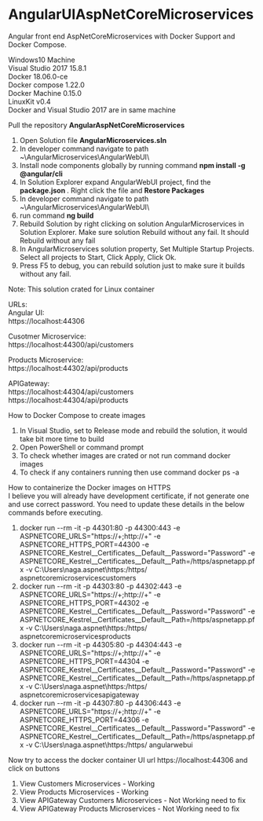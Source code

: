 # AngularUIAspNetCoreMicroservices
Angular front end AspNetCoreMicroservices with Docker Support and Docker Compose. </br>

Windows10 Machine </br>
Visual Studio 2017 15.8.1 </br>
Docker 18.06.0-ce </br>
Docker compose 1.22.0 </br>
Docker Machine 0.15.0 </br>
LinuxKit v0.4 </br>
Docker and Visual Studio 2017 are in same machine </br>


Pull the repository <Strong> AngularAspNetCoreMicroservices </Strong>

1. Open Solution file <Strong> AngularMicroservices.sln </Strong> </br>
2. In developer command navigate to path ~\AngularMicroservices\AngularWebUI\
3. Install node components globally by running command <Strong> npm install -g @angular/cli </Strong>
4. In Solution Explorer expand AngularWebUI project, find the <Strong> package.json </Strong>. Right click the file and <Strong>Restore Packages</Strong>
5. In developer command navigate to path ~\AngularMicroservices\AngularWebUI\
6. run command <Strong> ng build </Strong>
7. Rebuild Solution by right clicking on solution AngularMicroservices in Solution Explorer. Make sure solution Rebuild without any fail. It should Rebuild without any fail
8. In AngularMicroservices solution property, Set Multiple Startup Projects. Select all projects to Start, Click Apply, Click Ok.
9. Press F5 to debug, you can rebuild solution just to make sure it builds without any fail.

Note: This solution crated for Linux container

URLs: </br>
Angular UI:</br>
https://localhost:44306

Cusotmer Microservice:</br>
https://localhost:44300/api/customers

Products Microservice:</br>
https://localhost:44302/api/products

APIGateway:</br>
https://localhost:44304/api/customers</br>
https://localhost:44304/api/products</br>

How to Docker Compose to create images</br>
1. In Visual Studio, set to Release mode and rebuild the solution, it would take bit more time to build
2. Open PowerShell or command prompt
3. To check whether images are crated or not run command docker images
4. To check if any containers running then use command docker ps -a

How to containerize the Docker images on HTTPS</br>
I believe you will already have development certificate, if not generate one and use correct password. You need to update these details in the
below commands before executing.

1. docker run --rm -it -p 44301:80 -p 44300:443 -e ASPNETCORE_URLS="https://+;http://+" -e ASPNETCORE_HTTPS_PORT=44300 -e ASPNETCORE_Kestrel__Certificates__Default__Password="Password" -e ASPNETCORE_Kestrel__Certificates__Default__Path=/https/aspnetapp.pfx -v C:\Users\naga\.aspnet\https:/https/ aspnetcoremicroservicescustomers
2. docker run --rm -it -p 44303:80 -p 44302:443 -e ASPNETCORE_URLS="https://+;http://+" -e ASPNETCORE_HTTPS_PORT=44302 -e ASPNETCORE_Kestrel__Certificates__Default__Password="Password" -e ASPNETCORE_Kestrel__Certificates__Default__Path=/https/aspnetapp.pfx -v C:\Users\naga\.aspnet\https:/https/ aspnetcoremicroservicesproducts
3. docker run --rm -it -p 44305:80 -p 44304:443 -e ASPNETCORE_URLS="https://+;http://+" -e ASPNETCORE_HTTPS_PORT=44304 -e ASPNETCORE_Kestrel__Certificates__Default__Password="Password" -e ASPNETCORE_Kestrel__Certificates__Default__Path=/https/aspnetapp.pfx -v C:\Users\naga\.aspnet\https:/https/ aspnetcoremicroservicesapigateway
4. docker run --rm -it -p 44307:80 -p 44306:443 -e ASPNETCORE_URLS="https://+;http://+" -e ASPNETCORE_HTTPS_PORT=44306 -e ASPNETCORE_Kestrel__Certificates__Default__Password="Password" -e ASPNETCORE_Kestrel__Certificates__Default__Path=/https/aspnetapp.pfx -v C:\Users\naga\.aspnet\https:/https/ angularwebui

Now try to access the docker container UI url https://localhost:44306 and click on buttons</br>

1. View Customers Microservices - Working</br>
2. View Products Microservices - Working</br>
3. View APIGateway Customers Microservices - Not Working need to fix</br>
4. View APIGateway Products Microservices - Not Working need to fix</br>
